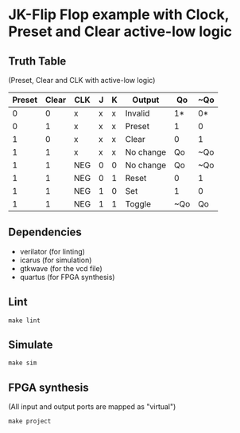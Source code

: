 # JK-Flip Flop example with Clock, Preset and Clear active-low logic

## Truth Table

(Preset, Clear and CLK with active-low logic)
 
| Preset | Clear | CLK | J | K | Output         | Qo  | ~Qo |
|--------|-------|-----|---|---|----------------|-----|-----|
| 0      | 0     | x   | x | x | Invalid        | 1*  | 0*  |
| 0      | 1     | x   | x | x | Preset         | 1   | 0   |
| 1      | 0     | x   | x | x | Clear          | 0   | 1   |
| 1      | 1     | x   | x | x | No change      | Qo  | ~Qo |
| 1      | 1     | NEG | 0 | 0 | No change      | Qo  | ~Qo |
| 1      | 1     | NEG | 0 | 1 | Reset          | 0   | 1   |
| 1      | 1     | NEG | 1 | 0 | Set            | 1   | 0   |
| 1      | 1     | NEG | 1 | 1 | Toggle         | ~Qo | Qo  |

## Dependencies
* verilator (for linting)
* icarus (for simulation)
* gtkwave (for the vcd file)
* quartus (for FPGA synthesis)

## Lint
```
make lint
```

## Simulate
```
make sim
```

## FPGA synthesis
(All input and output ports are mapped as "virtual")
```
make project
```

